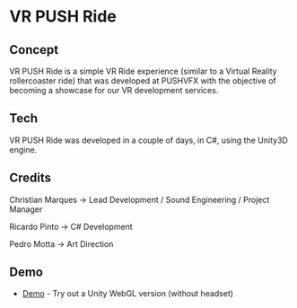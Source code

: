 # VR PUSH Ride

## Concept
VR PUSH Ride is a simple VR Ride experience (similar to a Virtual Reality rollercoaster ride) that was developed at PUSHVFX with the
objective of becoming a showcase for our VR development services.

## Tech
VR PUSH Ride was developed in a couple of days, in C#, using the Unity3D engine. 

## Credits
Christian Marques -> Lead Development / Sound Engineering / Project Manager

Ricardo Pinto -> C# Development

Pedro Motta -> Art Direction

## Demo
* [Demo](https://pushvfx.com/projects/VRRide/index.html) - Try out a Unity WebGL version (without headset)
